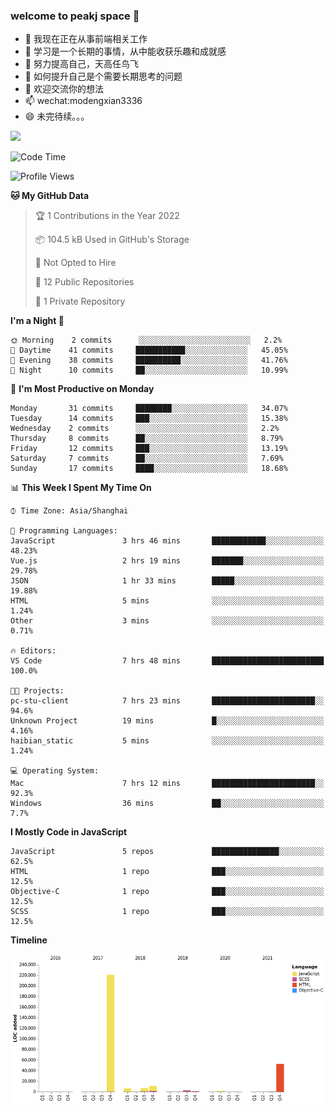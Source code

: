 ### welcome to peakj space 👋



- 🔭 我现在正在从事前端相关工作
- 🌱 学习是一个长期的事情，从中能收获乐趣和成就感
- 👯 努力提高自己，天高任鸟飞
- 🤔 如何提升自己是个需要长期思考的问题
- 💬 欢迎交流你的想法
- 📫 wechat:modengxian3336
- 😄 未完待续。。。

![](https://s2.ax1x.com/2019/06/28/ZKxc4J.jpg)

<!--START_SECTION:waka-->
![Code Time](http://img.shields.io/badge/Code%20Time-854%20hrs%2054%20mins-blue)

![Profile Views](http://img.shields.io/badge/Profile%20Views-0-blue)

**🐱 My GitHub Data** 

> 🏆 1 Contributions in the Year 2022
 > 
> 📦 104.5 kB Used in GitHub's Storage 
 > 
> 🚫 Not Opted to Hire
 > 
> 📜 12 Public Repositories 
 > 
> 🔑 1 Private Repository 
 > 
**I'm a Night 🦉** 

```text
🌞 Morning    2 commits      ░░░░░░░░░░░░░░░░░░░░░░░░░   2.2% 
🌆 Daytime    41 commits     ███████████░░░░░░░░░░░░░░   45.05% 
🌃 Evening    38 commits     ██████████░░░░░░░░░░░░░░░   41.76% 
🌙 Night      10 commits     ██░░░░░░░░░░░░░░░░░░░░░░░   10.99%

```
📅 **I'm Most Productive on Monday** 

```text
Monday       31 commits     ████████░░░░░░░░░░░░░░░░░   34.07% 
Tuesday      14 commits     ███░░░░░░░░░░░░░░░░░░░░░░   15.38% 
Wednesday    2 commits      ░░░░░░░░░░░░░░░░░░░░░░░░░   2.2% 
Thursday     8 commits      ██░░░░░░░░░░░░░░░░░░░░░░░   8.79% 
Friday       12 commits     ███░░░░░░░░░░░░░░░░░░░░░░   13.19% 
Saturday     7 commits      ██░░░░░░░░░░░░░░░░░░░░░░░   7.69% 
Sunday       17 commits     ████░░░░░░░░░░░░░░░░░░░░░   18.68%

```


📊 **This Week I Spent My Time On** 

```text
⌚︎ Time Zone: Asia/Shanghai

💬 Programming Languages: 
JavaScript               3 hrs 46 mins       ████████████░░░░░░░░░░░░░   48.23% 
Vue.js                   2 hrs 19 mins       ███████░░░░░░░░░░░░░░░░░░   29.78% 
JSON                     1 hr 33 mins        █████░░░░░░░░░░░░░░░░░░░░   19.88% 
HTML                     5 mins              ░░░░░░░░░░░░░░░░░░░░░░░░░   1.24% 
Other                    3 mins              ░░░░░░░░░░░░░░░░░░░░░░░░░   0.71%

🔥 Editors: 
VS Code                  7 hrs 48 mins       █████████████████████████   100.0%

🐱‍💻 Projects: 
pc-stu-client            7 hrs 23 mins       ███████████████████████░░   94.6% 
Unknown Project          19 mins             █░░░░░░░░░░░░░░░░░░░░░░░░   4.16% 
haibian_static           5 mins              ░░░░░░░░░░░░░░░░░░░░░░░░░   1.24%

💻 Operating System: 
Mac                      7 hrs 12 mins       ███████████████████████░░   92.3% 
Windows                  36 mins             ██░░░░░░░░░░░░░░░░░░░░░░░   7.7%

```

**I Mostly Code in JavaScript** 

```text
JavaScript               5 repos             ███████████████░░░░░░░░░░   62.5% 
HTML                     1 repo              ███░░░░░░░░░░░░░░░░░░░░░░   12.5% 
Objective-C              1 repo              ███░░░░░░░░░░░░░░░░░░░░░░   12.5% 
SCSS                     1 repo              ███░░░░░░░░░░░░░░░░░░░░░░   12.5%

```


**Timeline**

![Chart not found](https://raw.githubusercontent.com/PeakJ/PeakJ/master/charts/bar_graph.png) 


<!--END_SECTION:waka-->
